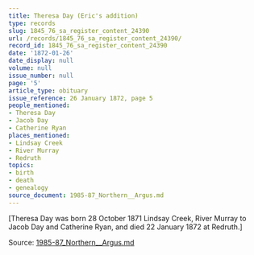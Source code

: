 ```yaml
---
title: Theresa Day (Eric's addition)
type: records
slug: 1845_76_sa_register_content_24390
url: /records/1845_76_sa_register_content_24390/
record_id: 1845_76_sa_register_content_24390
date: '1872-01-26'
date_display: null
volume: null
issue_number: null
page: '5'
article_type: obituary
issue_reference: 26 January 1872, page 5
people_mentioned:
- Theresa Day
- Jacob Day
- Catherine Ryan
places_mentioned:
- Lindsay Creek
- River Murray
- Redruth
topics:
- birth
- death
- genealogy
source_document: 1985-87_Northern__Argus.md
---
```


[Theresa Day was born 28 October 1871 Lindsay Creek, River Murray to Jacob Day and Catherine Ryan, and died 22 January 1872 at Redruth.]

Source: [1985-87_Northern__Argus.md](/downloads/markdown/1985-87_Northern__Argus.md)
